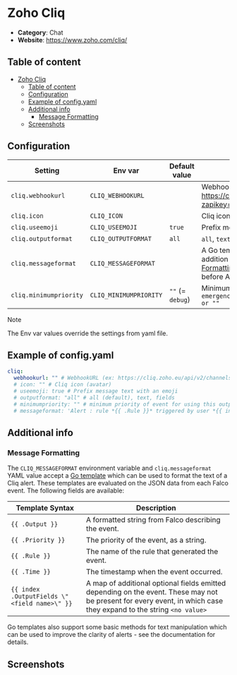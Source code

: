 # Zoho Cliq

- **Category**: Chat
- **Website**: https://www.zoho.com/cliq/

## Table of content

- [Zoho Cliq](#zoho-cliq)
  - [Table of content](#table-of-content)
  - [Configuration](#configuration)
  - [Example of config.yaml](#example-of-configyaml)
  - [Additional info](#additional-info)
    - [Message Formatting](#message-formatting)
  - [Screenshots](#screenshots)

## Configuration

| Setting                | Env var                | Default value    | Description                                                                                                                                                                                                                                            |
| ---------------------- | ---------------------- | ---------------- | ------------------------------------------------------------------------------------------------------------------------------------------------------------------------------------------------------------------------------------------------------ |
| `cliq.webhookurl`      | `CLIQ_WEBHOOKURL`      |                  | WebhookURL (ex: https://cliq.zoho.eu/api/v2/channelsbyname/XXXX/message?zapikey=YYYY), if not empty, Cliq output is **enabled**                                                                                                                        |
| `cliq.icon`            | `CLIQ_ICON`            |                  | Cliq icon (avatar)                                                                                                                                                                                                                                     |
| `cliq.useemoji`        | `CLIQ_USEEMOJI`        | `true`           | Prefix message text with an emoji                                                                                                                                                                                                                      |
| `cliq.outputformat`    | `CLIQ_OUTPUTFORMAT`    | `all`            | `all`, `text`, `fields`                                                                                                                                                                                                                                |
| `cliq.messageformat`   | `CLIQ_MESSAGEFORMAT`   |                  | A Go template to format Cliq Text above Attachment, displayed in addition to the output from `CLIQ_OUTPUTFORMAT`, see [Message Formatting](#message-formatting) in the README for details. If empty, no Text is displayed before Attachment. |
| `cliq.minimumpriority` | `CLIQ_MINIMUMPRIORITY` | `""` (= `debug`) | Minimum priority of event for using this output, order is `emergency,alert,critical,error,warning,notice,informational,debug or ""`                                                                                                                    |

> [!NOTE]
The Env var values override the settings from yaml file.

## Example of config.yaml

```yaml
cliq:
  webhookurl: "" # WebhookURL (ex: https://cliq.zoho.eu/api/v2/channelsbyname/XXXX/message?zapikey=YYYY), if not empty, Cliq output is enabled
  # icon: "" # Cliq icon (avatar)
  # useemoji: true # Prefix message text with an emoji
  # outputformat: "all" # all (default), text, fields
  # minimumpriority: "" # minimum priority of event for using this output, order is emergency|alert|critical|error|warning|notice|informational|debug or "" (default)
  # messageformat: 'Alert : rule *{{ .Rule }}* triggered by user *{{ index.OutputFields "user.name" }}*' # a Go template to format Cliq Text above Table, displayed in addition to the output from `CLIQ_OUTPUTFORMAT`, see [Slack Message Formatting](#slack-message-formatting) in the README for details. If empty, no Text is displayed before Table.
```

## Additional info

### Message Formatting

The `CLIQ_MESSAGEFORMAT` environment variable and `cliq.messageformat` YAML value accept a [Go template](https://golang.org/pkg/text/template/) which can be used to format the text of a Cliq alert.
These templates are evaluated on the JSON data from each Falco event. The following fields are available:

| Template Syntax                              | Description                                                                                                                                                        |
| -------------------------------------------- | ------------------------------------------------------------------------------------------------------------------------------------------------------------------ |
| `{{ .Output }}`                              | A formatted string from Falco describing the event.                                                                                                                |
| `{{ .Priority }}`                            | The priority of the event, as a string.                                                                                                                            |
| `{{ .Rule }}`                                | The name of the rule that generated the event.                                                                                                                     |
| `{{ .Time }}`                                | The timestamp when the event occurred.                                                                                                                             |
| `{{ index .OutputFields \"<field name>\" }}` | A map of additional optional fields emitted depending on the event. These may not be present for every event, in which case they expand to the string `<no value>` |

Go templates also support some basic methods for text manipulation which can be used to improve the clarity of alerts - see the documentation for details.

## Screenshots
